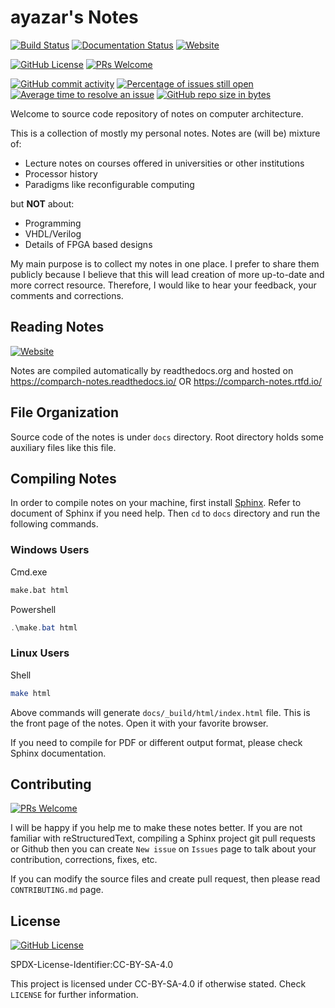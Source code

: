 # ayazar's Notes

[![Build Status](https://travis-ci.com/alperyazar/comp.arch-notes.svg?branch=master)](https://travis-ci.com/alperyazar/comp.arch-notes)
[![Documentation Status](https://readthedocs.org/projects/comparch-notes/badge/?version=latest)](https://comparch-notes.readthedocs.io/en/latest/?badge=latest)
[![Website](https://img.shields.io/website/https/comparch-notes.readthedocs.io.svg)](https://comparch-notes.readthedocs.io)

[![GitHub License](https://img.shields.io/github/license/alperyazar/comp.arch-notes.svg?style=flat)](https://creativecommons.org/licenses/by-sa/4.0/)
[![PRs Welcome](https://img.shields.io/badge/PRs-welcome-brightgreen.svg?style=flat)](http://makeapullrequest.com)

[![GitHub commit activity](https://img.shields.io/github/commit-activity/m/alperyazar/comp.arch-notes.svg)](https://github.com/alperyazar/comp.arch-notes/graphs/commit-activity)
[![Percentage of issues still open](https://isitmaintained.com/badge/open/alperyazar/comp.arch-notes.svg)](https://isitmaintained.com/project/alperyazar/comp.arch-notes)
[![Average time to resolve an issue](https://isitmaintained.com/badge/resolution/alperyazar/comp.arch-notes.svg)](https://isitmaintained.com/project/alperyazar/comp.arch-notes)
[![GitHub repo size in bytes](https://img.shields.io/github/repo-size/alperyazar/comp.arch-notes.svg)](https://github.com/alperyazar/comp.arch-notes)

Welcome to source code repository of notes on computer architecture.

This is a collection of mostly my personal notes.
Notes are (will be) mixture of:

* Lecture notes on courses offered in universities or other institutions
* Processor history
* Paradigms like reconfigurable computing

but **NOT** about:

* Programming
* VHDL/Verilog
* Details of FPGA based designs

My main purpose is to collect my notes in one place. I prefer to share them
publicly because I believe that this will lead creation of more up-to-date
and more correct resource. Therefore, I would like to hear your feedback,
your comments and corrections.

## Reading Notes

[![Website](https://img.shields.io/website/https/comparch-notes.readthedocs.io.svg)](https://comparch-notes.readthedocs.io)

Notes are compiled automatically by readthedocs.org and hosted on
https://comparch-notes.readthedocs.io/ OR
https://comparch-notes.rtfd.io/

## File Organization

Source code of the notes is under `docs` directory. Root directory holds some
auxiliary files like this file.

## Compiling Notes

In order to compile notes on your machine, first install [Sphinx](http://www.sphinx-doc.org). Refer to document of Sphinx if you need help. Then
 `cd` to `docs` directory and run the following commands.

### Windows Users

Cmd.exe

```bat
make.bat html
```

Powershell

```powershell
.\make.bat html
```

### Linux Users

Shell

```bash
make html
```

Above commands will generate `docs/_build/html/index.html` file. This is the
front page of the notes. Open it with your favorite browser.

If you need to compile for PDF or different output format, please check
Sphinx documentation.

## Contributing

[![PRs Welcome](https://img.shields.io/badge/PRs-welcome-brightgreen.svg?style=flat)](http://makeapullrequest.com)

I will be happy if you help me to make these notes better. If you are not
familiar with reStructuredText, compiling a Sphinx project
git pull requests or Github then you can create `New issue` on `Issues` page to
talk about your contribution, corrections, fixes, etc.

If you can modify the source files and create pull request,
then please read `CONTRIBUTING.md` page.

## License

[![GitHub License](https://img.shields.io/github/license/alperyazar/comp.arch-notes.svg?style=flat)](https://creativecommons.org/licenses/by-sa/4.0/)

SPDX-License-Identifier:CC-BY-SA-4.0

This project is licensed under CC-BY-SA-4.0 if otherwise stated.
Check `LICENSE` for further information.